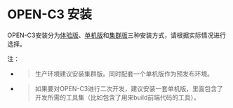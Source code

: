 # OPEN-C3 安装

OPEN-C3安装分为[体验版](/体验版安装/README.md)、[单机版](/单机版安装/README.md)和[集群版](/集群版安装/README.md)三种安装方式，请根据实际情况进行选择。

注：

* > 生产环境建议安装集群版。同时配套一个单机版作为预发布环境。
* > 如果要对OPEN-C3进行二次开发，建议安装一套单机版，里面包含了开发所需的工具集（比如包含了用来build前端代码的工具）。
